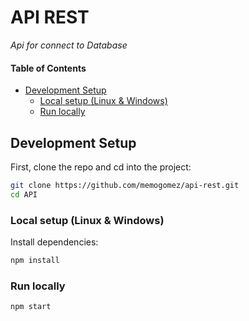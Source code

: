 # API REST

*Api for connect to Database*

#### Table of Contents
- [Development Setup](#development-setup)
  - [Local setup (Linux & Windows)](#local-setup-linux--windows)
  - [Run locally](#run-locally)


## Development Setup

First, clone the repo and cd into the project:
```bash
git clone https://github.com/memogomez/api-rest.git
cd API
```

### Local setup (Linux & Windows)
Install dependencies:
```bash
npm install
```

### Run locally
```bash
npm start
```
